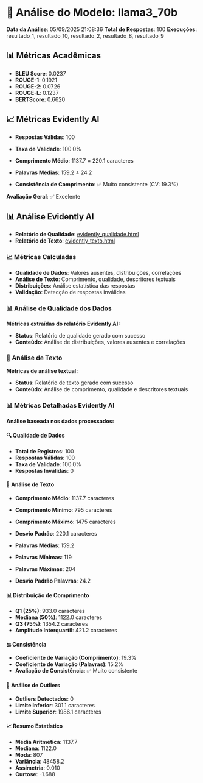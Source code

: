 # 🤖 Análise do Modelo: llama3_70b

**Data da Análise**: 05/09/2025 21:08:36
**Total de Respostas**: 100
**Execuções**: resultado_1, resultado_10, resultado_2, resultado_8, resultado_9

## 📊 Métricas Acadêmicas

- **BLEU Score**: 0.0237
- **ROUGE-1**: 0.1921
- **ROUGE-2**: 0.0726
- **ROUGE-L**: 0.1237
- **BERTScore**: 0.6620

## 📈 Métricas Evidently AI

- **Respostas Válidas**: 100
- **Taxa de Validade**: 100.0%
- **Comprimento Médio**: 1137.7 ± 220.1 caracteres
- **Palavras Médias**: 159.2 ± 24.2

- **Consistência de Comprimento**: ✅ Muito consistente (CV: 19.3%)

**Avaliação Geral**: ✅ Excelente


## 📊 Análise Evidently AI

- **Relatório de Qualidade**: [evidently_qualidade.html](analysis\analise_consolidada_20250905_210632\modelo_llama3_70b\evidently_reports\evidently_qualidade.html)
- **Relatório de Texto**: [evidently_texto.html](analysis\analise_consolidada_20250905_210632\modelo_llama3_70b\evidently_reports\evidently_texto.html)

### 📈 Métricas Calculadas
- **Qualidade de Dados**: Valores ausentes, distribuições, correlações
- **Análise de Texto**: Comprimento, qualidade, descritores textuais
- **Distribuições**: Análise estatística das respostas
- **Validação**: Detecção de respostas inválidas

### 📊 Análise de Qualidade dos Dados
**Métricas extraídas do relatório Evidently AI:**

- **Status**: Relatório de qualidade gerado com sucesso
- **Conteúdo**: Análise de distribuições, valores ausentes e correlações

### 📝 Análise de Texto
**Métricas de análise textual:**

- **Status**: Relatório de texto gerado com sucesso
- **Conteúdo**: Análise de comprimento, qualidade e descritores textuais



### 📊 Métricas Detalhadas Evidently AI
**Análise baseada nos dados processados:**

#### 🔍 Qualidade de Dados
- **Total de Registros**: 100
- **Respostas Válidas**: 100
- **Taxa de Validade**: 100.0%
- **Respostas Inválidas**: 0

#### 📝 Análise de Texto
- **Comprimento Médio**: 1137.7 caracteres
- **Comprimento Mínimo**: 795 caracteres
- **Comprimento Máximo**: 1475 caracteres
- **Desvio Padrão**: 220.1 caracteres

- **Palavras Médias**: 159.2
- **Palavras Mínimas**: 119
- **Palavras Máximas**: 204
- **Desvio Padrão Palavras**: 24.2

#### 📊 Distribuição de Comprimento
- **Q1 (25%)**: 933.0 caracteres
- **Mediana (50%)**: 1122.0 caracteres
- **Q3 (75%)**: 1354.2 caracteres
- **Amplitude Interquartil**: 421.2 caracteres

#### ⚖️ Consistência
- **Coeficiente de Variação (Comprimento)**: 19.3%
- **Coeficiente de Variação (Palavras)**: 15.2%
- **Avaliação de Consistência**: ✅ Muito consistente

#### 🎯 Análise de Outliers
- **Outliers Detectados**: 0
- **Limite Inferior**: 301.1 caracteres
- **Limite Superior**: 1986.1 caracteres

#### 📈 Resumo Estatístico
- **Média Aritmética**: 1137.7
- **Mediana**: 1122.0
- **Moda**: 807
- **Variância**: 48458.2
- **Assimetria**: 0.010
- **Curtose**: -1.688